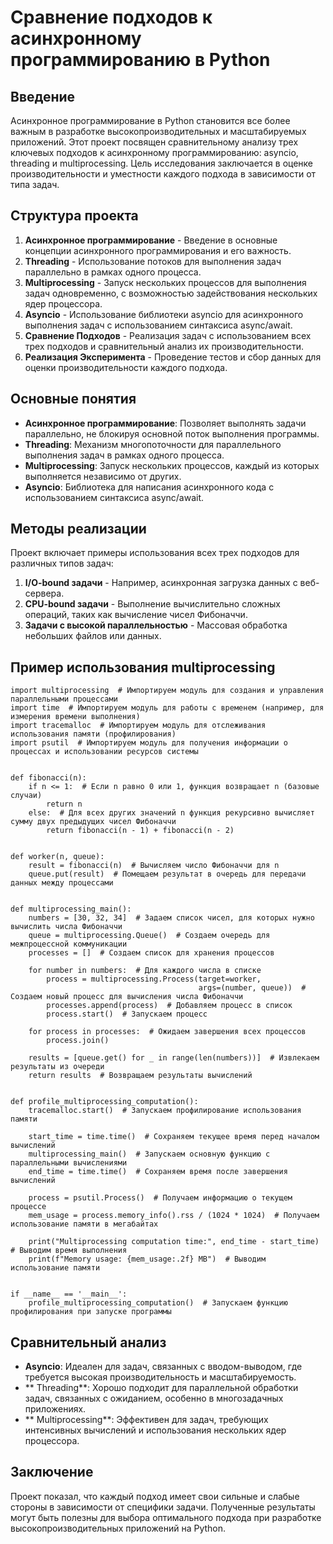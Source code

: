 # **Сравнение подходов к асинхронному программированию в Python**
## **Введение**
Асинхронное программирование в Python становится все более важным в разработке высокопроизводительных и масштабируемых приложений. Этот проект посвящен сравнительному анализу трех ключевых подходов к асинхронному программированию: asyncio, threading и multiprocessing. Цель исследования заключается в оценке производительности и уместности каждого подхода в зависимости от типа задач.
## **Структура проекта**
1. **Асинхронное программирование** - Введение в основные концепции асинхронного программирования и его важность.
2. **Threading** - Использование потоков для выполнения задач параллельно в рамках одного процесса.
3. **Multiprocessing** - Запуск нескольких процессов для выполнения задач одновременно, с возможностью задействования нескольких ядер процессора.
4. **Asyncio** - Использование библиотеки asyncio для асинхронного выполнения задач с использованием синтаксиса async/await.
5. **Сравнение Подходов** - Реализация задач с использованием всех трех подходов и сравнительный анализ их производительности.
6. **Реализация Эксперимента** - Проведение тестов и сбор данных для оценки производительности каждого подхода.
## Основные понятия
+ **Асинхронное программирование**: Позволяет выполнять задачи параллельно, не блокируя основной поток выполнения программы.
+ **Threading**: Механизм многопоточности для параллельного выполнения задач в рамках одного процесса.
+ **Multiprocessing**: Запуск нескольких процессов, каждый из которых выполняется независимо от других.
+ **Asyncio**: Библиотека для написания асинхронного кода с использованием синтаксиса async/await.
## Методы реализации
Проект включает примеры использования всех трех подходов для различных типов задач:
1. **I/O-bound задачи** - Например, асинхронная загрузка данных с веб-сервера.
2. **CPU-bound задачи** - Выполнение вычислительно сложных операций, таких как вычисление чисел Фибоначчи.
3. **Задачи с высокой параллельностью** - Массовая обработка небольших файлов или данных.
## Пример использования multiprocessing
```
import multiprocessing  # Импортируем модуль для создания и управления параллельными процессами
import time  # Импортируем модуль для работы с временем (например, для измерения времени выполнения)
import tracemalloc  # Импортируем модуль для отслеживания использования памяти (профилирования)
import psutil  # Импортируем модуль для получения информации о процессах и использовании ресурсов системы


def fibonacci(n):
    if n <= 1:  # Если n равно 0 или 1, функция возвращает n (базовые случаи)
        return n
    else:  # Для всех других значений n функция рекурсивно вычисляет сумму двух предыдущих чисел Фибоначчи
        return fibonacci(n - 1) + fibonacci(n - 2)


def worker(n, queue):
    result = fibonacci(n)  # Вычисляем число Фибоначчи для n
    queue.put(result)  # Помещаем результат в очередь для передачи данных между процессами


def multiprocessing_main():
    numbers = [30, 32, 34]  # Задаем список чисел, для которых нужно вычислить числа Фибоначчи
    queue = multiprocessing.Queue()  # Создаем очередь для межпроцессной коммуникации
    processes = []  # Создаем список для хранения процессов

    for number in numbers:  # Для каждого числа в списке
        process = multiprocessing.Process(target=worker,
                                          args=(number, queue))  # Создаем новый процесс для вычисления числа Фибоначчи
        processes.append(process)  # Добавляем процесс в список
        process.start()  # Запускаем процесс

    for process in processes:  # Ожидаем завершения всех процессов
        process.join()

    results = [queue.get() for _ in range(len(numbers))]  # Извлекаем результаты из очереди
    return results  # Возвращаем результаты вычислений


def profile_multiprocessing_computation():
    tracemalloc.start()  # Запускаем профилирование использования памяти

    start_time = time.time()  # Сохраняем текущее время перед началом вычислений
    multiprocessing_main()  # Запускаем основную функцию с параллельными вычислениями
    end_time = time.time()  # Сохраняем время после завершения вычислений

    process = psutil.Process()  # Получаем информацию о текущем процессе
    mem_usage = process.memory_info().rss / (1024 * 1024)  # Получаем использование памяти в мегабайтах

    print("Multiprocessing computation time:", end_time - start_time)  # Выводим время выполнения
    print(f"Memory usage: {mem_usage:.2f} MB")  # Выводим использование памяти


if __name__ == '__main__':
    profile_multiprocessing_computation()  # Запускаем функцию профилирования при запуске программы

```
## Сравнительный анализ
+ **Asyncio**: Идеален для задач, связанных с вводом-выводом, где требуется высокая производительность и масштабируемость.
+ ** Threading**: Хорошо подходит для параллельной обработки задач, связанных с ожиданием, особенно в многозадачных приложениях.
+ ** Multiprocessing**: Эффективен для задач, требующих интенсивных вычислений и использования нескольких ядер процессора.
## Заключение
Проект показал, что каждый подход имеет свои сильные и слабые стороны в зависимости от специфики задачи. Полученные результаты могут быть полезны для выбора оптимального подхода при разработке высокопроизводительных приложений на Python.

